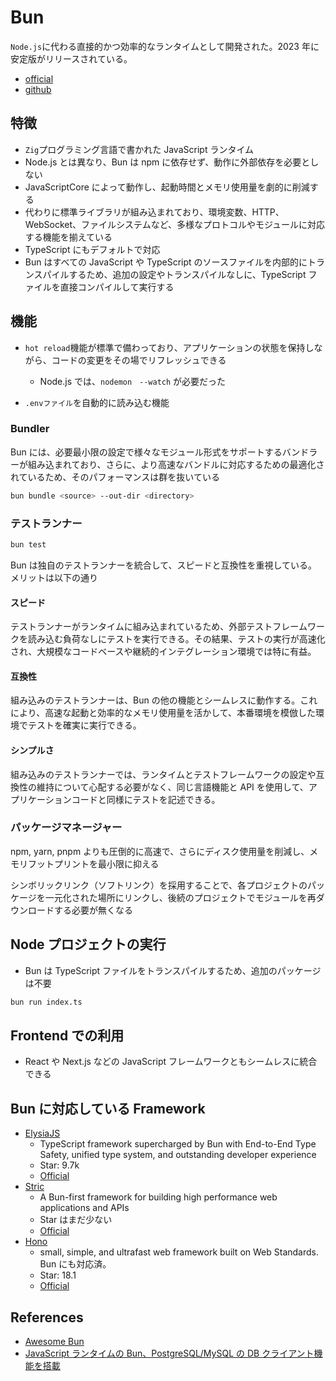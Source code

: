 # Bun

`Node.js`に代わる直接的かつ効率的なランタイムとして開発された。2023 年に安定版がリリースされている。

- [official](https://github.com/oven-sh)
- [github](https://github.com/oven-sh/bun)

## 特徴

- `Zig`プログラミング言語で書かれた JavaScript ランタイム
- Node.js とは異なり、Bun は npm に依存せず、動作に外部依存を必要としない
- JavaScriptCore によって動作し、起動時間とメモリ使用量を劇的に削減する
- 代わりに標準ライブラリが組み込まれており、環境変数、HTTP、WebSocket、ファイルシステムなど、多様なプロトコルやモジュールに対応する機能を揃えている
- TypeScript にもデフォルトで対応
- Bun はすべての JavaScript や TypeScript のソースファイルを内部的にトランスパイルするため、追加の設定やトランスパイルなしに、TypeScript ファイルを直接コンパイルして実行する

## 機能

- `hot reload`機能が標準で備わっており、アプリケーションの状態を保持しながら、コードの変更をその場でリフレッシュできる

  - Node.js では、`nodemon　--watch` が必要だった

- `.envファイル`を自動的に読み込む機能

### Bundler

Bun には、必要最小限の設定で様々なモジュール形式をサポートするバンドラーが組み込まれており、さらに、より高速なバンドルに対応するための最適化されているため、そのパフォーマンスは群を抜いている

```sh
bun bundle ͏<source> --out-dir <directory>
```

### テストランナー

```sh
bun test
```

Bun は独自のテストランナーを統合して、スピードと互換性を重視している。メリットは以下の通り

#### スピード

テストランナーがランタイムに組み込まれているため、外部テストフレームワークを読み込む負荷なしにテストを実行できる。その結果、テストの実行が高速化され、大規模なコードベースや継続的インテグレーション環境では特に有益。

#### 互換性

組み込みのテストランナーは、Bun の他の機能とシームレスに動作する。これにより、高速な起動と効率的なメモリ使用量を活かして、本番環境を模倣した環境でテストを確実に実行できる。

#### シンプルさ

組み込みのテストランナーでは、ランタイムとテストフレームワークの設定や互換性の維持について心配する必要がなく、同じ言語機能と API を使用して、アプリケーションコードと同様にテストを記述できる。

### パッケージマネージャー

npm, yarn, pnpm よりも圧倒的に高速で、さらにディスク使用量を削減し、メモリフットプリントを最小限に抑える

シンボリックリンク（ソフトリンク）を採用することで、各プロジェクトのパッケージを一元化された場所にリンクし、後続のプロジェクトでモジュールを再ダウンロードする必要が無くなる

## Node プロジェクトの実行

- Bun は TypeScript ファイルをトランスパイルするため、追加のパッケージは不要

```sh
bun run index.ts
```

## Frontend での利用

- React や Next.js などの JavaScript フレームワークともシームレスに統合できる

## Bun に対応している Framework

- [ElysiaJS](https://github.com/elysiajs/elysia)
  - TypeScript framework supercharged by Bun with End-to-End Type Safety, unified type system, and outstanding developer experience
  - Star: 9.7k
  - [Official](https://elysiajs.com/)
- [Stric](https://github.com/bunsvr)
  - A Bun-first framework for building high performance web applications and APIs
  - Star はまだ少ない
  - [Official](https://stricjs.netlify.app/)
- [Hono](https://github.com/honojs/hono)
  - small, simple, and ultrafast web framework built on Web Standards. Bun にも対応済。
  - Star: 18.1
  - [Official](https://hono.dev/)

## References

- [Awesome Bun](https://github.com/oven-sh/awesome-bun)
- [JavaScript ランタイムの Bun、PostgreSQL/MySQL の DB クライアント機能を搭載](https://www.publickey1.jp/blog/25/javascriptbunpostgresqlmysqldb.html)
